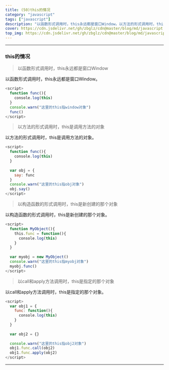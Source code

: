 ```yaml
---
title: (50)this的情况
category: "javascript"
tags: ["javascript"]
description: "以函数形式调用时，this永远都是窗口Window。以方法的形式调用时，this是调用方法的对象。"
cover: https://cdn.jsdelivr.net/gh/zbglz/cdn@master/blog/md/javascript.svg
top_img: https://cdn.jsdelivr.net/gh/zbglz/cdn@master/blog/md/javascript.svg
---
```


***

### this的情况


> 以函数形式调用时，this永远都是窗口Window

以函数形式调用时，this永远都是窗口Window。

```js js
<script>
  function func(){
    console.log(this)
  }
  console.warn("这里的this指window对象")
  func()
</script>
```

> 以方法的形式调用时，this是调用方法的对象

以方法的形式调用时，this是调用方法的对象。

```js js
<script>
  function func(){
    console.log(this)
  }
  
  var obj = {
    say: func
  }
  console.warn("这里的this指obj对象")
  obj.say()
</script>
```

> 以构造函数的形式调用时，this是新创建的那个对象

以构造函数的形式调用时，this是新创建的那个对象。

```js js
<script>
  function MyObject(){
    this.func = function(){
      console.log(this)
    }
  }
  
  var myobj = new MyObject()
  console.warn("这里的this指myobj对象")
  myobj.func()
</script>
```

> 以call和apply方法调用时，this是指定的那个对象

以call和apply方法调用时，this是指定的那个对象。

```js js
<script>
  var obj1 = {
    func: function(){
      console.log(this)
    }
  }
  
  var obj2 = {}
  
  console.warn("这里的this指obj2对象")
  obj1.func.call(obj2)
  obj1.func.apply(obj2)
</script>
```


***
